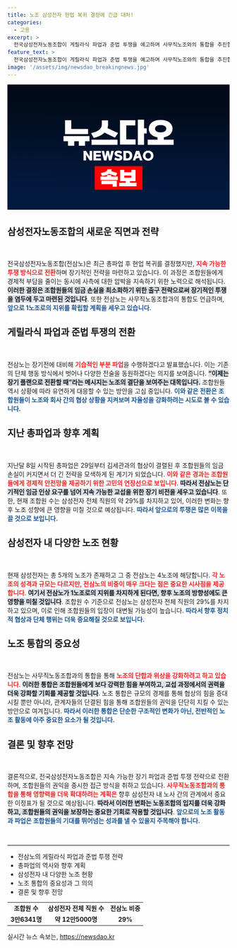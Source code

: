 ```yaml
---
title: 노조 삼성전자 현업 복귀 결정에 긴급 대처!
categories:
  - 고용
excerpt: >
  전국삼성전자노동조합이 게릴라식 파업과 준법 투쟁을 예고하며 사무직노조와의 통합을 추진합니다. 임금 협상이 결렬된 뒤, 파업 장기화에 따른 경제적 부담을 덜기 위해 새로운 투쟁 전략을 모색 중입니다.
feature_text: >
  전국삼성전자노동조합이 게릴라식 파업과 준법 투쟁을 예고하며 사무직노조와의 통합을 추진합니다. 임금 협상이 결렬된 뒤, 파업 장기화에 따른 경제적 부담을 덜기 위해 새로운 투쟁 전략을 모색 중입니다.
image: '/assets/img/newsdao_breakingnews.jpg'
---
```


<p><img src="/assets/img/newsdao_breakingnews.jpg" alt="bookingtag 속보" /></p>

<h2 data-ke-size="size26">삼성전자노동조합의 새로운 직면과 전략</h2>

<p data-ke-size="size16">&nbsp;</p>  

<p>전국삼성전자노동조합(전삼노)은 최근 총파업 후 현업 복귀를 결정했지만, <b><span style="color: #ee2323;">지속 가능한 투쟁 방식으로 전환</span></b>하며 장기적인 전략을 마련하고 있습니다. 이 과정은 조합원들에게 경제적 부담을 줄이는 동시에 사측에 대한 압박을 지속하기 위한 노력으로 해석됩니다. <b><span style="background-color: #21538527;">이러한 결정은 조합원들의 임금 손실을 최소화하기 위한 출구 전략으로써 장기적인 투쟁을 염두에 두고 마련된 것입니다</span></b>. 또한 전삼노는 사무직노동조합과의 통합도 언급하며, <b><span style="color: #1a5490;">앞으로 1노조로의 지위를 확립할 계획을 세우고 있습니다</span></b>.</p>

<h2 data-ke-size="size26">게릴라식 파업과 준법 투쟁의 전환</h2>

<p data-ke-size="size16">&nbsp;</p>  

<p>전삼노는 장기전에 대비해 <b><span style="color: #ee2323;">기습적인 부분 파업</span></b>을 수행하겠다고 발표했습니다. 이는 기존의 단체 행동 방식에서 벗어나 다양한 전술을 동원하겠다는 의지를 보여줍니다. <b><span style="background-color: #21538527;">“이제는 장기 플랜으로 전환할 때”라는 메시지는 노조의 결단을 보여주는 대목입니다.</span></b> 조합원들 역시 상황에 따라 유연하게 대응할 수 있는 방안을 고심 중입니다. <b><span style="color: #1a5490;">이와 같은 전환은 조합원들이 노조와 회사 간의 협상 상황을 지켜보며 자율성을 강화하려는 시도로 볼 수 있습니다.</span></b></p>

<h2 data-ke-size="size26">지난 총파업과 향후 계획</h2>

<p data-ke-size="size16">&nbsp;</p>  

<p>지난달 8일 시작된 총파업은 29일부터 김세관과의 협상이 결렬된 후 조합원들의 임금 손실이 커지면서 더 긴 전략을 모색하게 된 계기가 되었습니다. <b><span style="color: #ee2323;">이와 같은 경과는 조합원들에게 경제적 안전망을 제공하기 위한 고민의 연장선으로 보입니다</span></b>. <b><span style="background-color: #21538527;">따라서 전삼노는 단기적인 임금 인상 요구를 넘어 지속 가능한 교섭을 위한 장기 비전을 세우고 있습니다</span></b>. 또한, 현재 조합원 수는 삼성전자 전체 직원의 약 29%를 차지하고 있어, 이러한 변화는 향후 노조 성향에 큰 영향을 미칠 것으로 예상됩니다. <b><span style="color: #1a5490;">따라서 앞으로의 투쟁은 많은 이목을 끌 것으로 보입니다.</span></b></p>

<h2 data-ke-size="size26">삼성전자 내 다양한 노조 현황</h2>

<p data-ke-size="size16">&nbsp;</p>  

<p>현재 삼성전자는 총 5개의 노조가 존재하고 그 중 전삼노는 4노조에 해당합니다. <b><span style="color: #ee2323;">각 노조의 성격과 규모는 다르지만, 전삼노의 비중이 매우 크다는 점은 중요한 시사점을 제공합니다</span></b>. <b><span style="background-color: #21538527;">여기서 전삼노가 1노조로의 지위를 차지하게 된다면, 향후 노조의 방향성에도 큰 영향을 미칠 것입니다</span></b>. 조합원 수 기준으로 전삼노는 삼성전자 전체 직원의 29%를 차지하고 있으며, 이로 인해 조합원들의 입장이 대변될 가능성이 높습니다. <b><span style="color: #1a5490;">따라서 향후 정치적 협상과 단체 행위는 더욱 중요해질 것으로 보입니다.</span></b></p>

<h2 data-ke-size="size26">노조 통합의 중요성</h2>

<p data-ke-size="size16">&nbsp;</p>  

<p>전삼노는 사무직노동조합과의 통합을 통해 <b><span style="color: #ee2323;">노조의 단합과 위상을 강화하려고 하고 있습니다</span></b>. <b><span style="background-color: #21538527;">이러한 통합은 조합원들에게 보다 강력한 힘을 부여하고, 교섭 과정에서의 권력을 더욱 강화할 기회를 제공할 것입니다</span></b>. 노조 통합은 규모의 경제를 통해 협상의 힘을 증대시킬 뿐만 아니라, 관계자들의 단결된 힘을 통해 조합원들의 권익을 단단히 지킬 수 있는 방안으로 여겨집니다. <b><span style="color: #1a5490;">따라서 이러한 통합은 단순한 구조적인 변화가 아닌, 전반적인 노조 활동에 아주 중요한 요소가 될 것입니다.</span></b></p>

<h2 data-ke-size="size26">결론 및 향후 전망</h2>

<p data-ke-size="size16">&nbsp;</p>  

<p>결론적으로, 전국삼성전자노동조합은 지속 가능한 장기 파업과 준법 투쟁 전략으로 전환하며, 조합원들의 권익을 중시한 접근 방식을 취하고 있습니다. <b><span style="color: #ee2323;">사무직노동조합과의 통합을 통해 영향력을 더욱 확대하려는 계획은</span></b> 향후 삼성전자 내 노사 간의 관계에서 중요한 이정표가 될 것으로 예상됩니다. <b><span style="background-color: #21538527;">따라서 이러한 변화는 노동조합의 입지를 더욱 강화하고, 조합원들의 권익을 보장하는 중요한 기회로 작용할 것입니다</span></b>. <b><span style="color: #1a5490;">앞으로의 노조 활동과 파업은 조합원들의 기대를 뛰어넘는 성과를 낼 수 있을지 주목해야 합니다.</span></b> </p>

<p data-ke-size="size16">&nbsp;</p>  

<hr style="border:none; border-top:1px solid #ccc; margin:10px 0;"/>

<ul>
    <li>전삼노의 게릴라식 파업과 준법 투쟁 전략</li>
    <li>총파업의 역사와 향후 계획</li>
    <li>삼성전자 내 다양한 노조 현황</li>
    <li>노조 통합의 중요성과 그 의의</li>
    <li>결론 및 향후 전망</li>
</ul> 

<table style="width: 100%; margin-top: 10px;">
    <tr>
        <td style="text-align: center; height: 17px;"><b>조합원 수</b></td>
        <td style="text-align: center; height: 17px;"><b>삼성전자 전체 직원 수</b></td>
        <td style="text-align: center; height: 17px;"><b>전삼노 비중</b></td>
    </tr>
    <tr>
        <td style="text-align: center; height: 17px;"><b>3만6341명</b></td>
        <td style="text-align: center; height: 17px;"><b>약 12만5000명</b></td>
        <td style="text-align: center; height: 17px;"><b>29%</b></td>
    </tr>
</table>
실시간 뉴스 속보는, <a href="https://newsdao.kr" rel="dofollow">https://newsdao.kr</a>


